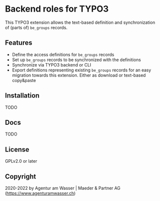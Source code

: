 # Backend roles for TYPO3

This TYPO3 extension allows the text-based definition and synchronization of (parts of) `be_groups` records.

## Features

* Define the access definitions for `be_groups` records
* Set up `be_groups` records to be synchronized with the definitions
* Synchronize via TYPO3 backend or CLI
* Export definitions representing existing `be_groups` records for an easy
  migration towards this extension. Either as download or text-based copy&paste

## Installation

TODO

## Docs

TODO

## License

GPLv2.0 or later

## Copyright

2020-2022 by Agentur am Wasser | Maeder & Partner AG (https://www.agenturamwasser.ch)
